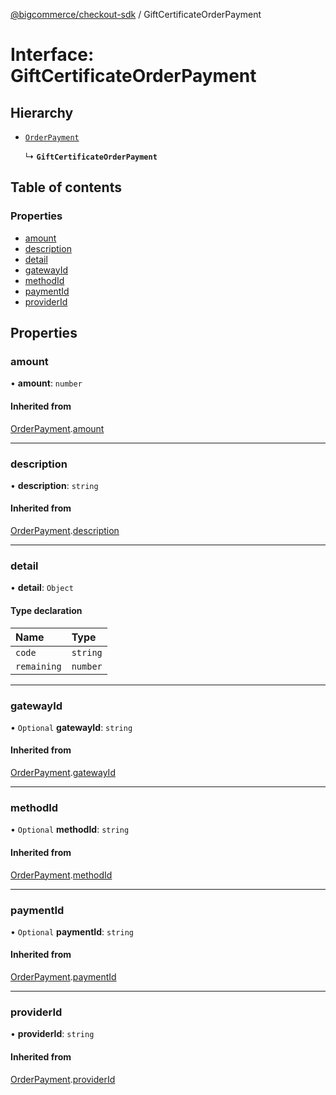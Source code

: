 [@bigcommerce/checkout-sdk](../README.md) / GiftCertificateOrderPayment

# Interface: GiftCertificateOrderPayment

## Hierarchy

- [`OrderPayment`](OrderPayment.md)

  ↳ **`GiftCertificateOrderPayment`**

## Table of contents

### Properties

- [amount](GiftCertificateOrderPayment.md#amount)
- [description](GiftCertificateOrderPayment.md#description)
- [detail](GiftCertificateOrderPayment.md#detail)
- [gatewayId](GiftCertificateOrderPayment.md#gatewayid)
- [methodId](GiftCertificateOrderPayment.md#methodid)
- [paymentId](GiftCertificateOrderPayment.md#paymentid)
- [providerId](GiftCertificateOrderPayment.md#providerid)

## Properties

### amount

• **amount**: `number`

#### Inherited from

[OrderPayment](OrderPayment.md).[amount](OrderPayment.md#amount)

___

### description

• **description**: `string`

#### Inherited from

[OrderPayment](OrderPayment.md).[description](OrderPayment.md#description)

___

### detail

• **detail**: `Object`

#### Type declaration

| Name | Type |
| :------ | :------ |
| `code` | `string` |
| `remaining` | `number` |

___

### gatewayId

• `Optional` **gatewayId**: `string`

#### Inherited from

[OrderPayment](OrderPayment.md).[gatewayId](OrderPayment.md#gatewayid)

___

### methodId

• `Optional` **methodId**: `string`

#### Inherited from

[OrderPayment](OrderPayment.md).[methodId](OrderPayment.md#methodid)

___

### paymentId

• `Optional` **paymentId**: `string`

#### Inherited from

[OrderPayment](OrderPayment.md).[paymentId](OrderPayment.md#paymentid)

___

### providerId

• **providerId**: `string`

#### Inherited from

[OrderPayment](OrderPayment.md).[providerId](OrderPayment.md#providerid)
